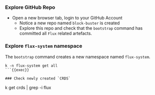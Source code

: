 ### Explore GitHub Repo
- Open a new browser tab, login to your GitHub Account
    - Notice a new repo named `block-buster` is created
    - Explore this repo and check that the `bootstrap` command has committed all `Flux` related artefacts.

### Explore `flux-system` namespace
The `bootstrap` command creates a new namespace named `flux-system`.

```
k -n flux-system get all
```{{exec}}

### Check newly created `CRDS`

```
k get crds | grep -i flux
```{{exec}}